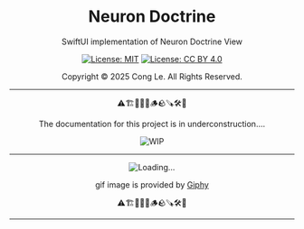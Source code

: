 
<div align="center">
	<h1>
		<strong>Neuron Doctrine</strong>
	</h1>
    <p>SwiftUI implementation of Neuron Doctrine View</p>
	
[![License: MIT](https://img.shields.io/badge/License-MIT-yellow.svg)](LICENSE) [![License: CC BY 4.0](https://licensebuttons.net/l/by/4.0/88x31.png)](LICENSE-CC-BY)

Copyright © 2025 Cong Le. All Rights Reserved.

 
</div>



---

<div align="center">
	
⚠️🏗️🚧🦺🧱🪵🪨🪚🛠️👷

The documentation for this project is in underconstruction....


![WIP](https://media0.giphy.com/media/v1.Y2lkPTc5MGI3NjExMm5ic3l0czltejBxMG9sYm5zdzY0cTE4OWwzeHl1Y2RpNTd5NHJhMiZlcD12MV9pbnRlcm5hbF9naWZfYnlfaWQmY3Q9Zw/RhGhED0aSeUUQSfH76/giphy.gif)

---


![Loading...](https://media0.giphy.com/media/v1.Y2lkPTc5MGI3NjExYWplN3p6ejdrdnVsaXA3cTFncXYyNjZpNm1nODlkaGlzd2NoOWN2aiZlcD12MV9pbnRlcm5hbF9naWZfYnlfaWQmY3Q9Zw/DcoTvMAwrzAbXrVnuC/giphy.gif)


gif image is provided by [Giphy](https://giphy.com)

⚠️🏗️🚧🦺🧱🪵🪨🪚🛠️👷
	
</div>

----
